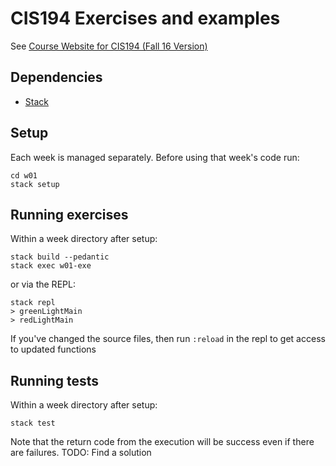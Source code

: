 # CIS194 Exercises and examples

See [Course Website for CIS194 (Fall 16 Version)](http://www.seas.upenn.edu/~cis194/fall16/)


## Dependencies

 - [Stack](https://www.haskellstack.org/)


## Setup

Each week is managed separately. Before using that week's code run:

```
cd w01
stack setup
```


## Running exercises

Within a week directory after setup:

```
stack build --pedantic
stack exec w01-exe
```

or via the REPL:

```
stack repl
> greenLightMain
> redLightMain
```

If you've changed the source files, then run `:reload` in the repl to get access to updated functions


## Running tests

Within a week directory after setup:

```
stack test
```

Note that the return code from the execution will be success even if there are failures. TODO: Find a solution
